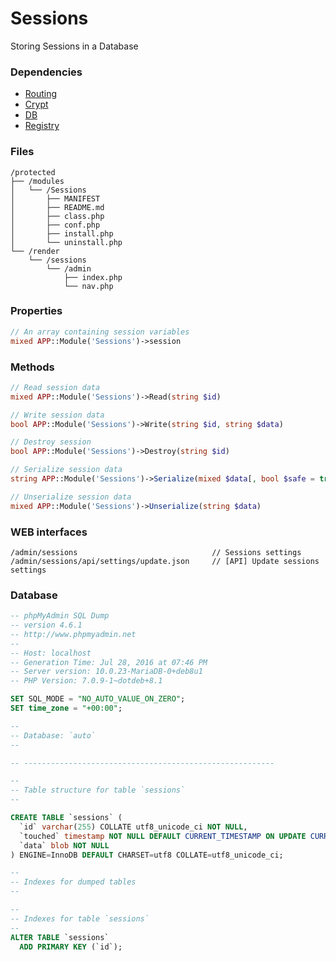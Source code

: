 # Sessions
Storing Sessions in a Database

### Dependencies
- [Routing](https://github.com/evildevel/php-shell/tree/master/protected/modules/Routing)
- [Crypt](https://github.com/evildevel/php-shell/tree/master/protected/modules/Crypt)
- [DB](https://github.com/evildevel/php-shell/tree/master/protected/modules/DB)
- [Registry](https://github.com/evildevel/php-shell/tree/master/protected/modules/Registry)

### Files
```
/protected
├── /modules
│   └── /Sessions
│       ├── MANIFEST
│       ├── README.md
│       ├── class.php
│       ├── conf.php
│       ├── install.php
│       └── uninstall.php
└── /render
    └── /sessions
        └── /admin
            ├── index.php
            └── nav.php
```

### Properties
```php
// An array containing session variables
mixed APP::Module('Sessions')->session
```

### Methods
```php
// Read session data
mixed APP::Module('Sessions')->Read(string $id)

// Write session data
bool APP::Module('Sessions')->Write(string $id, string $data)

// Destroy session
bool APP::Module('Sessions')->Destroy(string $id)

// Serialize session data
string APP::Module('Sessions')->Serialize(mixed $data[, bool $safe = true])

// Unserialize session data
mixed APP::Module('Sessions')->Unserialize(string $data)
```

### WEB interfaces
```
/admin/sessions                              // Sessions settings
/admin/sessions/api/settings/update.json     // [API] Update sessions settings
```

### Database
```sql
-- phpMyAdmin SQL Dump
-- version 4.6.1
-- http://www.phpmyadmin.net
--
-- Host: localhost
-- Generation Time: Jul 28, 2016 at 07:46 PM
-- Server version: 10.0.23-MariaDB-0+deb8u1
-- PHP Version: 7.0.9-1~dotdeb+8.1

SET SQL_MODE = "NO_AUTO_VALUE_ON_ZERO";
SET time_zone = "+00:00";

--
-- Database: `auto`
--

-- --------------------------------------------------------

--
-- Table structure for table `sessions`
--

CREATE TABLE `sessions` (
  `id` varchar(255) COLLATE utf8_unicode_ci NOT NULL,
  `touched` timestamp NOT NULL DEFAULT CURRENT_TIMESTAMP ON UPDATE CURRENT_TIMESTAMP,
  `data` blob NOT NULL
) ENGINE=InnoDB DEFAULT CHARSET=utf8 COLLATE=utf8_unicode_ci;

--
-- Indexes for dumped tables
--

--
-- Indexes for table `sessions`
--
ALTER TABLE `sessions`
  ADD PRIMARY KEY (`id`);
```